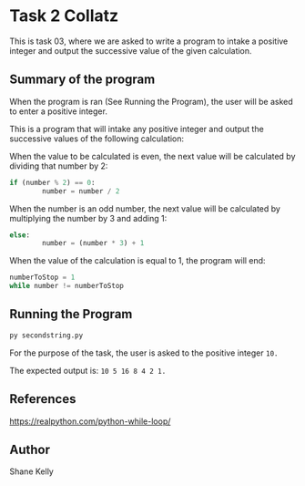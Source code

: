 # Task 2 Collatz 

This is task 03, where we are asked to write a program to intake a positive integer and output the successive value of the given calculation. 
 

## Summary of the program
When the program is ran (See Running the Program), the user will be asked to enter a positive integer. 

This is a program that will intake any positive integer and output the successive values of the following calculation:

When the value to be calculated is even, the next value will be calculated by dividing that number by 2:

``` python
if (number % 2) == 0: 
        number = number / 2
``` 

When the number is an odd number, the next value will be calculated by multiplying the number by 3 and adding 1:
```python
else:                      
        number = (number * 3) + 1
``` 

When the value of the calculation is equal to 1, the program will end: 
```python
numberToStop = 1 
while number != numberToStop
```



## Running the Program 

```python
py secondstring.py 
```
For the purpose of the task, the user is asked to the positive integer ```10.```

The expected output is: ```10 5 16 8 4 2 1.```

## References
https://realpython.com/python-while-loop/
## Author
Shane Kelly 
